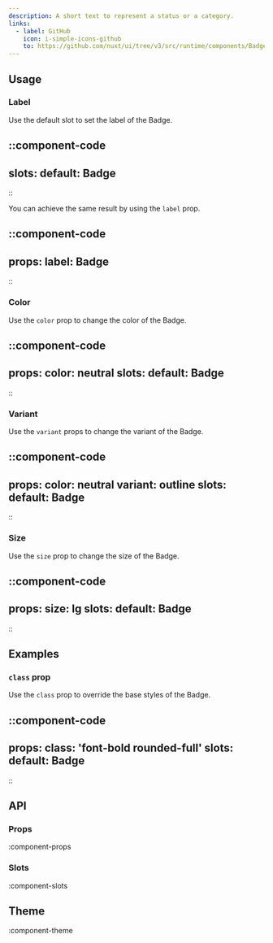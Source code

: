 ```yaml
---
description: A short text to represent a status or a category.
links:
  - label: GitHub
    icon: i-simple-icons-github
    to: https://github.com/nuxt/ui/tree/v3/src/runtime/components/Badge.vue
---
```


## Usage

### Label

Use the default slot to set the label of the Badge.

::component-code
---
slots:
  default: Badge
---
::

You can achieve the same result by using the `label` prop.

::component-code
---
props:
  label: Badge
---
::

### Color

Use the `color` prop to change the color of the Badge.

::component-code
---
props:
  color: neutral
slots:
  default: Badge
---
::

### Variant

Use the `variant` props to change the variant of the Badge.

::component-code
---
props:
  color: neutral
  variant: outline
slots:
  default: Badge
---
::

### Size

Use the `size` prop to change the size of the Badge.

::component-code
---
props:
  size: lg
slots:
  default: Badge
---
::

## Examples

### `class` prop

Use the `class` prop to override the base styles of the Badge.

::component-code
---
props:
  class: 'font-bold rounded-full'
slots:
  default: Badge
---
::

## API

### Props

:component-props

### Slots

:component-slots

## Theme

:component-theme

